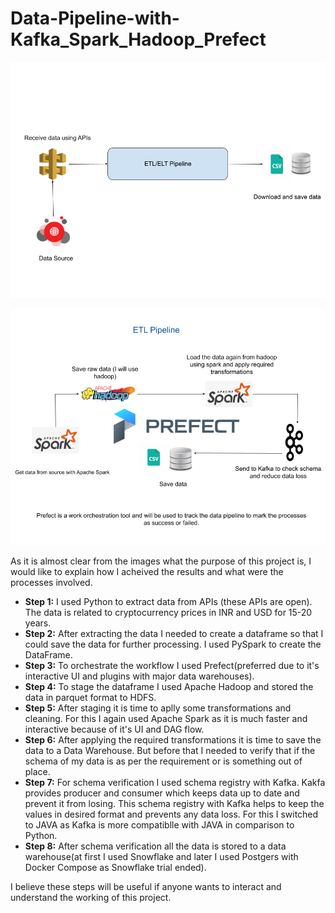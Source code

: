 # Data-Pipeline-with-Kafka_Spark_Hadoop_Prefect

![Project Structure](/images/Project-Structure.png "a title")

![Data Pipeline](/images/Data-Pipeline.png "a title")

As it is almost clear from the images what the purpose of this project is, I would like to explain how I acheived the results and what were the processes involved.

<ul>
<li><b>Step 1:</b> I used Python to extract data from APIs (these APIs are open). The data is related to cryptocurrency prices in INR and USD for 15-20 years.</li>
<li><b>Step 2:</b> After extracting the data I needed to create a dataframe so that I could save the data for further processing. I used PySpark to create the DataFrame.</li>
<li><b>Step 3:</b> To orchestrate the workflow I used Prefect(preferred due to it's interactive UI and plugins with major data warehouses).</li>
<li><b>Step 4:</b> To stage the dataframe I used Apache Hadoop and stored the data in parquet format to HDFS.</li>
<li><b>Step 5:</b> After staging it is time to aplly some transformations and cleaning. For this I again used Apache Spark as it is much faster and interactive because of it's UI and DAG flow.</li>
<li><b>Step 6:</b> After applying the required transformations it is time to save the data to a Data Warehouse. But before that I needed to verify that if the schema of my data is as per the requirement or is something out of place.</li>
<li><b>Step 7:</b> For schema verification I used schema registry with Kafka. Kakfa provides producer and consumer which keeps data up to date and prevent it from losing. This schema registry with Kafka helps to keep the values in desired format and prevents any data loss. For this I switched to JAVA as Kafka is more compatiblle with JAVA in comparison to Python.</li>
<li><b>Step 8:</b> After schema verification all the data is stored to a data warehouse(at first I used Snowflake and later I used Postgers with Docker Compose as Snowflake trial ended).</li>
</ul>

I believe these steps will be useful if anyone wants to interact and understand the working of this project.

